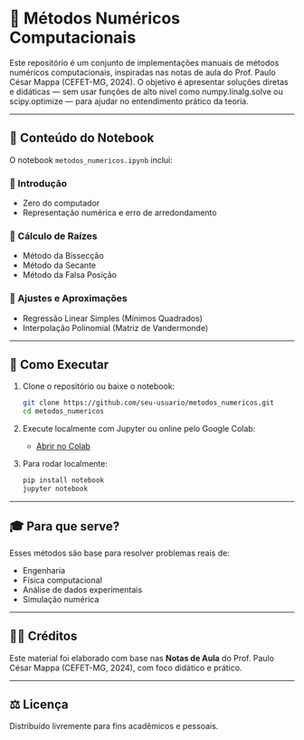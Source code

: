 # 🧮 Métodos Numéricos Computacionais

Este repositório é um conjunto de implementações manuais de métodos numéricos computacionais, inspiradas nas notas de aula do Prof. Paulo César Mappa (CEFET-MG, 2024). O objetivo é apresentar soluções diretas e didáticas — sem usar funções de alto nível como numpy.linalg.solve ou scipy.optimize — para ajudar no entendimento prático da teoria.

---

## 📘 Conteúdo do Notebook

O notebook `metodos_numericos.ipynb` inclui:

### 🔹 Introdução
- Zero do computador
- Representação numérica e erro de arredondamento

### 🔹 Cálculo de Raízes
- Método da Bissecção
- Método da Secante
- Método da Falsa Posição

### 🔹 Ajustes e Aproximações
- Regressão Linear Simples (Mínimos Quadrados)
- Interpolação Polinomial (Matriz de Vandermonde)

---

## 🚀 Como Executar

1. Clone o repositório ou baixe o notebook:
    ```bash
    git clone https://github.com/seu-usuario/metodos_numericos.git
    cd metodos_numericos
    ```

2. Execute localmente com Jupyter ou online pelo Google Colab:
    - [Abrir no Colab](https://colab.research.google.com/)

3. Para rodar localmente:
    ```bash
    pip install notebook
    jupyter notebook
    ```

---

## 🎓 Para que serve?

Esses métodos são base para resolver problemas reais de:
- Engenharia
- Física computacional
- Análise de dados experimentais
- Simulação numérica

---

## 👨‍🏫 Créditos

Este material foi elaborado com base nas **Notas de Aula** do Prof. Paulo César Mappa (CEFET-MG, 2024), com foco didático e prático.

---

## ⚖️ Licença

Distribuído livremente para fins acadêmicos e pessoais.
